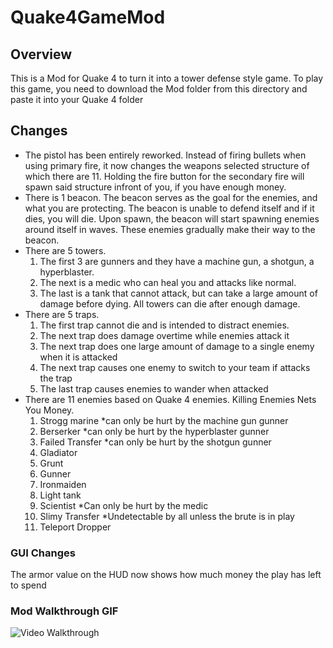 # Quake4GameMod
## Overview
This is a Mod for Quake 4 to turn it into a tower defense style game. To play this game, you need to download the Mod folder from this directory and paste it into your Quake 4 folder

## Changes
* The pistol has been entirely reworked. Instead of firing bullets when using primary fire, it now changes the weapons selected structure of which there are 11. Holding the fire button for the secondary fire will spawn said structure infront of you, if you have enough money.
* There is 1 beacon. The beacon serves as the goal for the enemies, and what you are protecting. The beacon is unable to defend itself and if it dies, you will die. Upon spawn, the beacon will start spawning enemies around itself in waves. These enemies gradually make their way to the beacon.
* There are 5 towers. 
  1. The first 3 are gunners and they have a machine gun, a shotgun, a hyperblaster. 
  1. The next is a medic who can heal you and attacks like normal. 
  1.  The last is a tank that cannot attack, but can take a large amount of damage before dying. All towers can die after enough damage.
* There are 5 traps.
  1. The first trap cannot die and is intended to distract enemies.
  1. The next trap does damage overtime while enemies attack it
  1. The next trap does one large amount of damage to a single enemy when it is attacked
  1. The next trap causes one enemy to switch to your team if attacks the trap
  1. The last trap causes enemies to wander when attacked
* There are 11 enemies based on Quake 4 enemies. Killing Enemies Nets You Money.
  1. Strogg marine *can only be hurt by the machine gun gunner
  1. Berserker *can only be hurt by the hyperblaster gunner
  1. Failed Transfer *can only be hurt by the shotgun gunner
  1. Gladiator
  1. Grunt
  1. Gunner
  1. Ironmaiden
  1. Light tank
  1. Scientist *Can only be hurt by the medic
  1. Slimy Transfer *Undetectable by all unless the brute is in play
  1. Teleport Dropper
 
 ### GUI Changes
 The armor value on the HUD now shows how much money the play has left to spend
 
 ### Mod Walkthrough GIF
<img src='walkthrough.gif' title='Video Walkthrough' width='' alt='Video Walkthrough' />
